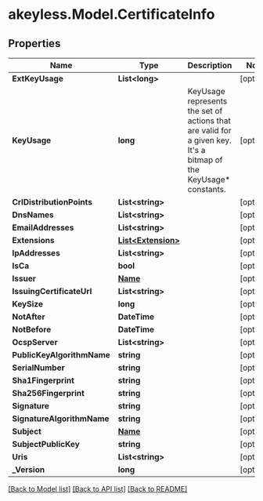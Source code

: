 # akeyless.Model.CertificateInfo

## Properties

Name | Type | Description | Notes
------------ | ------------- | ------------- | -------------
**ExtKeyUsage** | **List&lt;long&gt;** |  | [optional] 
**KeyUsage** | **long** | KeyUsage represents the set of actions that are valid for a given key. It&#39;s a bitmap of the KeyUsage* constants. | [optional] 
**CrlDistributionPoints** | **List&lt;string&gt;** |  | [optional] 
**DnsNames** | **List&lt;string&gt;** |  | [optional] 
**EmailAddresses** | **List&lt;string&gt;** |  | [optional] 
**Extensions** | [**List&lt;Extension&gt;**](Extension.md) |  | [optional] 
**IpAddresses** | **List&lt;string&gt;** |  | [optional] 
**IsCa** | **bool** |  | [optional] 
**Issuer** | [**Name**](Name.md) |  | [optional] 
**IssuingCertificateUrl** | **List&lt;string&gt;** |  | [optional] 
**KeySize** | **long** |  | [optional] 
**NotAfter** | **DateTime** |  | [optional] 
**NotBefore** | **DateTime** |  | [optional] 
**OcspServer** | **List&lt;string&gt;** |  | [optional] 
**PublicKeyAlgorithmName** | **string** |  | [optional] 
**SerialNumber** | **string** |  | [optional] 
**Sha1Fingerprint** | **string** |  | [optional] 
**Sha256Fingerprint** | **string** |  | [optional] 
**Signature** | **string** |  | [optional] 
**SignatureAlgorithmName** | **string** |  | [optional] 
**Subject** | [**Name**](Name.md) |  | [optional] 
**SubjectPublicKey** | **string** |  | [optional] 
**Uris** | **List&lt;string&gt;** |  | [optional] 
**_Version** | **long** |  | [optional] 

[[Back to Model list]](../README.md#documentation-for-models) [[Back to API list]](../README.md#documentation-for-api-endpoints) [[Back to README]](../README.md)

